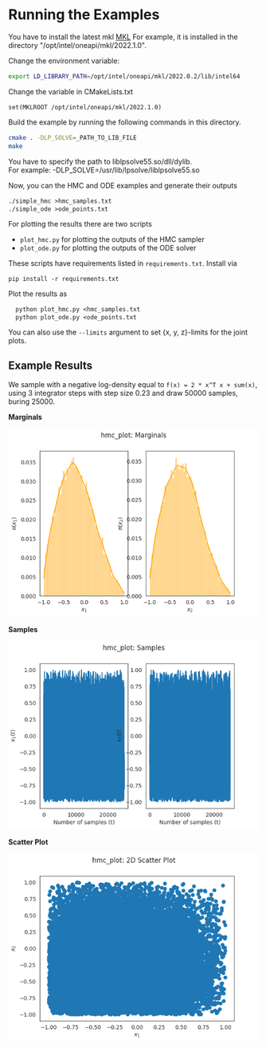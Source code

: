 # Running the Examples

You have to install the latest mkl
[MKL](https://www.intel.com/content/www/us/en/developer/tools/oneapi/onemkl-download.html)
For example, it is installed in the directory "/opt/intel/oneapi/mkl/2022.1.0". 

Change the environment variable:
```bash
export LD_LIBRARY_PATH=/opt/intel/oneapi/mkl/2022.0.2/lib/intel64
```
Change the variable in CMakeLists.txt
```
set(MKLROOT /opt/intel/oneapi/mkl/2022.1.0)
```

Build the example by running the following commands in this directory.

```bash
cmake . -DLP_SOLVE=_PATH_TO_LIB_FILE
make
```  
You have to specify the path to liblpsolve55.so/dll/dylib.  
For example: -DLP_SOLVE=/usr/lib/lpsolve/liblpsolve55.so

Now, you can the HMC and ODE examples and generate their outputs
```
./simple_hmc >hmc_samples.txt
./simple_ode >ode_points.txt
```

For plotting the results there are two scripts
 * `plot_hmc.py` for plotting the outputs of the HMC sampler
 * `plot_ode.py` for plotting the outputs of the ODE solver

These scripts have requirements listed in `requirements.txt`. Install via
```
pip install -r requirements.txt
```

Plot the results as
```
  python plot_hmc.py <hmc_samples.txt
  python plot_ode.py <ode_points.txt
```

You can also use the `--limits` argument to set {x, y, z}-limits for the joint plots.

## Example Results

We sample with a negative log-density equal to  `f(x) = 2 * x^T x + sum(x)`, using 3 integrator steps
with step size 0.23 and draw 50000 samples, buring 25000.

**Marginals**

![Distributions](hmc_plot_marginals.png)

**Samples**

![Samples](hmc_plot_samples.png)

**Scatter Plot**

![Scatter](hmc_plot_scatter.png)
